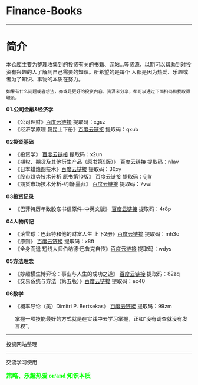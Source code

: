 # Finance-Books

--- 

# 简介
    
   本仓库主要为整理收集到的投资有关的书籍、网站...等资源，以期可以帮助到对投资有兴趣的人了解到自己需要的知识。所希望的是每个
人都是因为热爱、乐趣或者为了知识、事物的本质在努力。

    如果有什么问题或者想法，亦或是更好的投资内容、资源来分享，都可以通过下面扫码和我取得联系。

**01.公司金融&经济学**
* 《公司理财》[百度云链接](https://pan.baidu.com/s/16D3uxNcKE_kBsHb4NOnFbw) 提取码：xgsz
* 《经济学原理 曼昆上下册》[百度云链接](https://pan.baidu.com/s/1HsymUR__5OGw8680p_u_4A)   提取码：qxub





**02投资基础**
* 《投资学》  [百度云链接](https://pan.baidu.com/s/18F1oUnzmA0WFOYuJR2mLEg) 提取码：x2un
* 《期权、期货及其他衍生产品（原书第9版）》  [百度云链接](https://pan.baidu.com/s/1uTUbT0Opn5__go2u71RMSg) 提取码：n1av
* 《日本蜡烛图技术》[百度云链接](https://pan.baidu.com/s/1fjZcjfzsPvOjeveO01k2AQ) 提取码：30xy
* 《股市趋势技术分析 原书第10版》 [百度云链接](https://pan.baidu.com/s/10LQGu9AdyIEqRRmIjciKxQ)  提取码：6j1r
* 《期货市场技术分析-约翰·墨菲》 [百度云链接](https://pan.baidu.com/s/1sXfO6lf_v2s_GXDwspQ15A)   提取码：7vwi




**03投资记录**
* 《巴菲特历年致股东书信原件-中英文版》 [百度云链接](https://pan.baidu.com/s/1405UootiGAMaCw7c8vcVOw) 提取码：4r8p




**04人物传记**
* 《滚雪球：巴菲特和他的财富人生 上下2册》[百度云链接](https://pan.baidu.com/s/1Td2Na3zhuHOhL1Chi4A1Tg) 提取码：mh3o
* 《原则》 [百度云链接](https://pan.baidu.com/s/17s-5vHldXQTuBFtMZ2oXEA)  提取码：x8ft
* 《全身而退 短线大师伯纳德·巴鲁克自传》[百度云链接](https://pan.baidu.com/s/16bOtwAmgRDNoVJbGM8wnQQ)  提取码：wdys



**05方法理念**
* 《妙趣横生博弈论：事业与人生的成功之道》 [百度云链接](https://pan.baidu.com/s/1KAvKenWdupqUHLv502Ho5g) 提取码：82zq
* 《交易系统与方法（第五版）》[百度云链接](https://pan.baidu.com/s/1EJkNWUG3L8IAFBg-vGZE_A)    提取码：ec40




**06数学**
* 《概率导论（美）Dimitri P. Bertsekas》 [百度云链接](https://pan.baidu.com/s/1HnE2S6jbDrX4Iqq5mnUfxg) 提取码：99zm



    掌握一项技能最好的方式就是在实践中去学习掌握，正如“没有调查就没有发言权”。

--- 
投资网站整理

***
交流学习使用

<b><font size=3 color=#00ff00 face="黑体">策略、乐趣热爱 or/and 知识本质</font></b>

    

